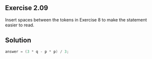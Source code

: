 ## Exercise 2.09

Insert spaces between the tokens in Exercise 8 to make the statement easier to read.  

## Solution

```c
answer = (3 * q - p * p) / 3;
```